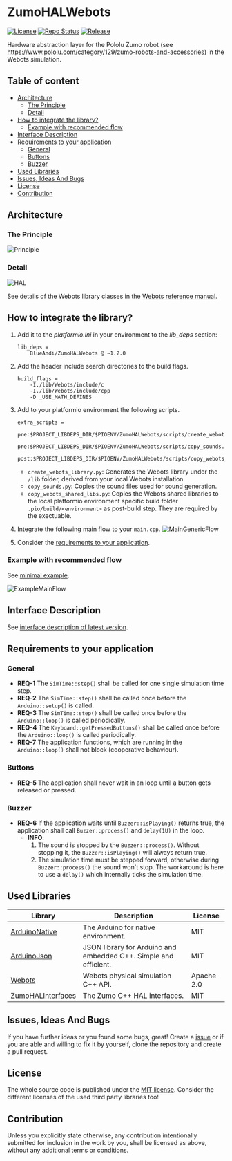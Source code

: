 # ZumoHALWebots <!-- omit in toc -->

[![License](https://img.shields.io/badge/license-MIT-blue.svg)](http://choosealicense.com/licenses/mit/)
[![Repo Status](https://www.repostatus.org/badges/latest/wip.svg)](https://www.repostatus.org/#wip)
[![Release](https://img.shields.io/github/release/BlueAndi/ZumoHALWebots.svg)](https://github.com/BlueAndi/ZumoHALWebots/releases)

Hardware abstraction layer for the Pololu Zumo robot (see <https://www.pololu.com/category/129/zumo-robots-and-accessories>) in the Webots simulation.

## Table of content <!-- omit in toc -->

- [Architecture](#architecture)
  - [The Principle](#the-principle)
  - [Detail](#detail)
- [How to integrate the library?](#how-to-integrate-the-library)
  - [Example with recommended flow](#example-with-recommended-flow)
- [Interface Description](#interface-description)
- [Requirements to your application](#requirements-to-your-application)
  - [General](#general)
  - [Buttons](#buttons)
  - [Buzzer](#buzzer)
- [Used Libraries](#used-libraries)
- [Issues, Ideas And Bugs](#issues-ideas-and-bugs)
- [License](#license)
- [Contribution](#contribution)

## Architecture

### The Principle

![Principle](http://www.plantuml.com/plantuml/proxy?cache=no&src=https://raw.githubusercontent.com/BlueAndi/ZumoHALWebots/master/doc/uml/Principle.plantuml)

### Detail

![HAL](http://www.plantuml.com/plantuml/proxy?cache=no&src=https://raw.githubusercontent.com/BlueAndi/ZumoHALWebots/master/doc/uml/HAL.plantuml)

See details of the Webots library classes in the [Webots reference manual](https://cyberbotics.com/doc/reference/nodes-and-api-functions).

## How to integrate the library?

1. Add it to the _platformio.ini_ in your environment to the _lib\_deps_ section:

    ```text
    lib_deps =
        BlueAndi/ZumoHALWebots @ ~1.2.0
    ```

2. Add the header include search directories to the build flags.

    ```text
    build_flags =
        -I./lib/Webots/include/c
        -I./lib/Webots/include/cpp
        -D _USE_MATH_DEFINES
    ```

3. Add to your platformio environment the following scripts.

    ```text
    extra_scripts =
        pre:$PROJECT_LIBDEPS_DIR/$PIOENV/ZumoHALWebots/scripts/create_webots_library.py
        pre:$PROJECT_LIBDEPS_DIR/$PIOENV/ZumoHALWebots/scripts/copy_sounds.py
        post:$PROJECT_LIBDEPS_DIR/$PIOENV/ZumoHALWebots/scripts/copy_webots_shared_libs.py
    ```

    - ```create_webots_library.py```: Generates the Webots library under the ```/lib``` folder, derived from your local Webots installation.
    - ```copy_sounds.py```: Copies the sound files used for sound generation.
    - ```copy_webots_shared_libs.py```: Copies the Webots shared libraries to the local platformio environment specific build folder ```.pio/build/<environment>``` as post-build step. They are required by the exectuable.
4. Integrate the following main flow to your ```main.cpp```.
    ![MainGenericFlow](http://www.plantuml.com/plantuml/proxy?cache=no&src=https://raw.githubusercontent.com/BlueAndi/ZumoHALWebots/master/doc/uml/MainGenericFlow.plantuml)
5. Consider the [requirements to your application](#requirements-to-your-application).

### Example with recommended flow

See [minimal example](./examples/example/).

![ExampleMainFlow](http://www.plantuml.com/plantuml/proxy?cache=no&src=https://raw.githubusercontent.com/BlueAndi/ZumoHALWebots/master/doc/uml/ExampleMainFlow.plantuml)

## Interface Description

See [interface description of latest version](https://blueandi.github.io/ZumoHALWebots/).

## Requirements to your application

### General

- **REQ-1** The ```SimTime::step()``` shall be called for one single simulation time step.
- **REQ-2** The ```SimTime::step()``` shall be called once before the ```Arduino::setup()``` is called.
- **REQ-3** The ```SimTime::step()``` shall be called once before the ```Arduino::loop()``` is called periodically.
- **REQ-4** The ```Keyboard::getPressedButtons()``` shall be called once before the ```Arduino::loop()``` is called periodically.
- **REQ-7** The application functions, which are running in the ```Arduino::loop()``` shall not block (cooperative behaviour).

### Buttons

- **REQ-5** The application shall never wait in an loop until a button gets released or pressed.

### Buzzer

- **REQ-6** If the application waits until ```Buzzer::isPlaying()``` returns true, the application shall call ```Buzzer::process()``` and ```delay(1U)``` in the loop.
  - **INFO**:
    1. The sound is stopped by the ```Buzzer::process()```. Without stopping it, the ```Buzzer::isPlaying()``` will always return true.
    2. The simulation time must be stepped forward, otherwise during ```Buzzer::process()``` the sound won't stop. The workaround is here to use a ```delay()``` which internally ticks the simulation time.

## Used Libraries

| Library                                                            | Description                                                      | License    |
| ------------------------------------------------------------------ | ---------------------------------------------------------------- | ---------- |
| [ArduinoNative](https://github.com/BlueAndi/ArduinoNative)         | The Arduino for native environment.                              | MIT        |
| [ArduinoJson](https://github.com/bblanchon/ArduinoJson)            | JSON library for Arduino and embedded C++. Simple and efficient. | MIT        |
| [Webots](https://github.com/cyberbotics/webots)                    | Webots physical simulation C++ API.                              | Apache 2.0 |
| [ZumoHALInterfaces](https://github.com/BlueAndi/ZumoHALInterfaces) | The Zumo C++ HAL interfaces.                                     | MIT        |

## Issues, Ideas And Bugs

If you have further ideas or you found some bugs, great! Create a [issue](https://github.com/BlueAndi/ZumoHALWebots/issues) or if you are able and willing to fix it by yourself, clone the repository and create a pull request.

## License

The whole source code is published under the [MIT license](http://choosealicense.com/licenses/mit/).
Consider the different licenses of the used third party libraries too!

## Contribution

Unless you explicitly state otherwise, any contribution intentionally submitted for inclusion in the work by you, shall be licensed as above, without any
additional terms or conditions.
